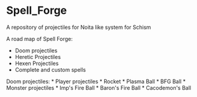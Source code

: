 # Spell_Forge
A repository of projectiles for Noita like system for Schism

A road map of Spell Forge:
* Doom projectiles
* Heretic Projectiles
* Hexen Projectiles
* Complete and custom spells


Doom projectiles:
	* Player projectiles
		* Rocket
		* Plasma Ball
		* BFG Ball
	* Monster projectiles
		* Imp's Fire Ball
		* Baron's Fire Ball
		* Cacodemon's Ball
